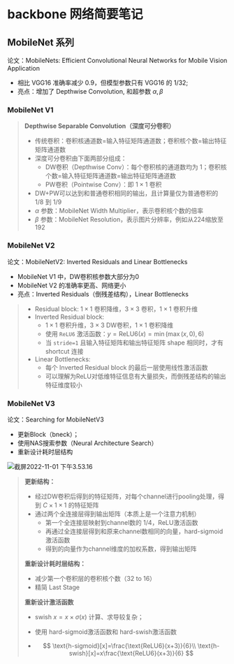 # backbone 网络简要笔记

## MobileNet 系列

论文：MobileNets: Efficient Convolutional Neural Networks for Mobile Vision Application

- 相比 VGG16 准确率减少 $0.9%$，但模型参数只有 VGG16 的 1/32;
- 亮点：增加了 Depthwise Convolution, 和超参数 $\alpha,\beta$

### MobileNet V1

> **Depthwise Separable Convolution（深度可分卷积）**
>
> - 传统卷积：卷积核通道数=输入特征矩阵通道数；卷积核个数=输出特征矩阵通道数
> - 深度可分卷积由下面两部分组成：
>   - DW卷积（Depthwise Conv）：每个卷积核的通道数均为 $1$；卷积核个数=输入特征矩阵通道数=输出特征矩阵通道数
>   - PW卷积（Pointwise Conv）：即 $1\times 1$ 卷积
> - DW+PW可以达到和普通卷积相同的输出，且计算量仅为普通卷积的 1/8 到 1/9
> - $\alpha$ 参数：MobileNet Width Multiplier，表示卷积核个数的倍率
> - $\beta$ 参数：MobileNet Resolution，表示图片分辨率，例如从224缩放至192

### MobileNet V2

论文：MobileNetV2: Inverted Residuals and Linear Bottlenecks

- MobileNet V1 中，DW卷积核参数大部分为0
- MobileNet V2 的准确率更高、网络更小
- 亮点：Inverted Residuals（倒残差结构），Linear Bottlenecks

> - Residual block: $1\times 1$ 卷积降维，$3\times 3$ 卷积，$1\times 1$ 卷积升维
> - Inverted Residual block:
>   - $1\times 1$ 卷积升维，$3\times 3$ DW卷积，$1\times 1$ 卷积降维
>   - 使用 `ReLU6` 激活函数：$y=\text{ReLU6}(x)=\min(\max(x,0),6)$
>   - 当 `stride=1` 且输入特征矩阵和输出特征矩阵 shape 相同时，才有 shortcut 连接
> - Linear Bottlenecks:
>   - 每个 Inverted Residual block 的最后一层使用线性激活函数
>   - 可以理解为ReLU对低维特征信息有大量损失，而倒残差结构的输出特征维度较小

### MobileNet V3

论文：Searching for MobileNetV3

- 更新Block（bneck）；
- 使用NAS搜索参数（Neural Architecture Search）
- 重新设计耗时层结构

![截屏2022-11-01 下午3.53.16](https://goatwu.oss-cn-beijing.aliyuncs.com/img/%E6%88%AA%E5%B1%8F2022-11-01%20%E4%B8%8B%E5%8D%883.53.16.png)

> **更新结构：**
>
> - 经过DW卷积后得到的特征矩阵，对每个channel进行pooling处理，得到 $C\times1\times1$ 的特征矩阵
> - 通过两个全连接层得到输出矩阵（本质上是一个注意力机制）
>   - 第一个全连接层映射到channel数的 1/4，ReLU激活函数
>   - 再通过全连接层得到和原来channel数相同的向量，hard-sigmoid激活函数
>   - 得到的向量作为channel维度的加权系数，得到输出矩阵
>
> **重新设计耗时层结构：**
>
> - 减少第一个卷积层的卷积核个数（32 to 16）
> - 精简 Last Stage
>
> **重新设计激活函数**
>
> - $\text{swish}\ x=x\times \sigma(x)$ 计算、求导较复杂；
>
> - 使用 hard-sigmoid激活函数和 hard-swish激活函数
>
> - $$
>   \text{h-sigmoid}[x]=\frac{\text{ReLU6}(x+3)}{6}\\
>   \text{h-swish}[x]=x\frac{\text{ReLU6}(x+3)}{6}
>   $$
